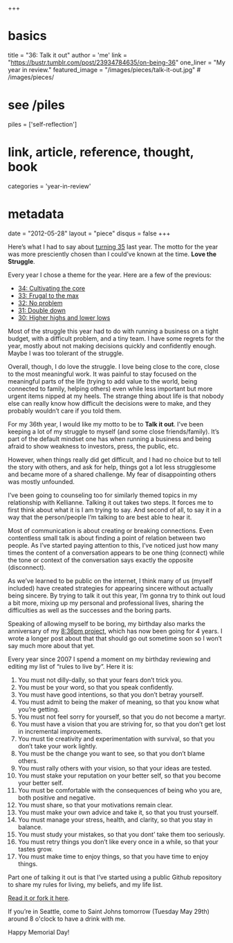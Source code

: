 +++
# basics
title     		 = "36: Talk it out"
author    		 = 'me'
link      		 = "https://bustr.tumblr.com/post/23934784635/on-being-36"
one_liner 		 = "My year in review."
featured_image = "/images/pieces/talk-it-out.jpg" # /images/pieces/

# see /piles
piles     		 = ['self-reflection']

# link, article, reference, thought, book
categories 		 = 'year-in-review' 

# metadata
date      		 = "2012-05-28"
layout    		 = "piece"
disqus    		 = false
+++

Here’s what I had to say about [turning 35](/blog/2011/05-28-love-the-struggle) last year.  The motto for the year was more presciently chosen than I could’ve known at the time.  **Love the Struggle**.

Every year I chose a theme for the year.  Here are a few of the previous:

* [34: Cultivating the core](/blog/2010/05-28-cultivate-the-core)
* [33: Frugal to the max](/blog/2009/05-28-frugal-to-the-max)
* [32: No problem](/blog/2008/05-27-no-problem)
* [31: Double down](/blog/2007/05-29-double-down)
* [30: Higher highs and lower lows](/blog/2006/05-31-higher-highs-lower-lows)

Most of the struggle this year had to do with running a business on a tight budget, with a difficult problem, and a tiny team. I have some regrets for the year, mostly about not making decisions quickly and confidently enough. Maybe I was too tolerant of the struggle.  

Overall, though, I do love the struggle. I love being close to the core, close to the most meaningful work. It was painful to stay focused on the meaningful parts of the life (trying to add value to the world, being connected to family, helping others) even while less important but more urgent items nipped at my heels. The strange thing about life is that nobody else can really know how difficult the decisions were to make, and they probably wouldn’t care if you told them.

For my 36th year, I would like my motto to be to **Talk it out**. I’ve been keeping a lot of my struggle to myself (and some close friends/family). It’s part of the default mindset one has when running a business and being afraid to show weakness to investors, press, the public, etc.

However, when things really did get difficult, and I had no choice but to tell the story with others, and ask for help, things got a lot less strugglesome and became more of a shared challenge. My fear of disappointing others was mostly unfounded.

I’ve been going to counseling too for similarly themed topics in my relationship with Kellianne.  Talking it out takes two steps.  It forces me to first think about what it is I am trying to say.  And second of all, to say it in a way that the person/people I’m talking to are best able to hear it.

Most of communication is about creating or breaking connections.  Even contentless small talk is about finding a point of relation between two people.  As I’ve started paying attention to this, I’ve noticed just how many times the content of a conversation appears to be one thing (connect) while the tone or context of the conversation says exactly the opposite (disconnect).

As we’ve learned to be public on the internet, I think many of us (myself included) have created strategies for appearing sincere without actually being sincere.  By trying to talk it out this year, I’m gonna try to think out loud a bit more, mixing up my personal and professional lives, sharing the difficulties as well as the successes and the boring parts.

Speaking of allowing myself to be boring, my birthday also marks the anniversary of my [8:36pm project](https://www.flickr.com/search/?q=8%3A36pm&w=35034346886%40N01&s=rec&z=t), which has now been going for 4 years.  I wrote a longer post about that that should go out sometime soon so I won’t say much more about that yet.

Every year since 2007 I spend a moment on my birthday reviewing and editing my list of “rules to live by”.  Here it is:

1. You must not dilly-dally, so that your fears don’t trick you.
2. You must be your word, so that you speak confidently.
3. You must have good intentions, so that you don’t betray yourself.
4. You must admit to being the maker of meaning, so that you know what you’re getting.
5. You must not feel sorry for yourself, so that you do not become a martyr.
6. You must have a vision that you are striving for, so that you don’t get lost in incremental improvements.
7. You must tie creativity and experimentation with survival, so that you don’t take your work lightly.
8. You must be the change you want to see, so that you don’t blame others.
9. You must rally others with your vision, so that your ideas are tested.
10. You must stake your reputation on your better self, so that you become your better self.
11. You must be comfortable with the consequences of being who you are, both positive and negative.
12. You must share, so that your motivations remain clear.
13. You must make your own advice and take it, so that you trust yourself.
14. You must manage your stress, health, and clarity, so that you stay in balance.
15. You must study your mistakes, so that you dont’ take them too seriously.
16. You must retry things you don’t like every once in a while, so that your tastes grow.
17. You must make time to enjoy things, so that you have time to enjoy things.

Part one of talking it out is that I’ve started using a public Github repository to share my rules for living, my beliefs, and my life list.

[Read it or fork it here](https://github.com/busterbenson/public/).

If you’re in Seattle, come to Saint Johns tomorrow (Tuesday May 29th) around 8 o'clock to have a drink with me.

Happy Memorial Day!